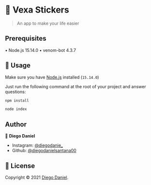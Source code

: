 # 📱 Vexa Stickers

> An app to make your life easier

## Prerequisites
  • Node.js 15.14.0
  • venom-bot 4.3.7

## 🚀 Usage

Make sure you have [Node.js]([https://docs.flutter.dev/get-started/install](https://nodejs.org/pt-br/download)) installed (`15.14.0`)

Just run the following command at the root of your project and answer questions:

```sh
npm install
```

```sh
node index
```

## Author
👤 **Diego Daniel**
- Instagram: [@diegodanie_](https://instagram.com/diegodanie_)
- Github: [@diegodanielsantana00](https://github.com/diegodanielsantana00)

## 📝 License
Copyright © 2021 [Diego Daniel](https://github.com/diegodanielsantana00).<br />

